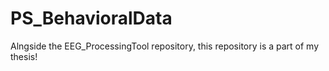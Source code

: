 # PS_BehavioralData
Alngside the EEG_ProcessingTool repository, this repository is a part of my thesis!
